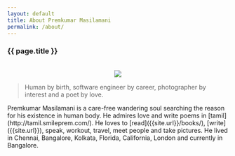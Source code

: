 ```yaml
---
layout: default
title: About Premkumar Masilamani
permalink: /about/
---
```

<div class="post">
<h3>{{ page.title }}</h3><br/>

<div style="text-align: center;">
<img src="{{site.url}}/img/Premkumar_Masilamani.jpg"/><br />
</div>  

<blockquote>Human by birth, software engineer by career, photographer by interest and a poet by love.
</blockquote>
	
<p>Premkumar Masilamani is a care-free wandering soul searching the reason for his existence in human body. He admires love and write poems in [tamil](http://tamil.smileprem.com/). He loves to [read]({{site.url}}/books/), [write]({{site.url}}), speak, workout, travel, meet people and take pictures. He lived in Chennai, Bangalore, Kolkata, Florida, California, London and currently in Bangalore.</p>

</div>
<br/>
